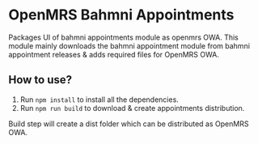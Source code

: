 # OpenMRS Bahmni Appointments

Packages UI of bahmni appointments module as openmrs OWA. This module mainly downloads the bahmni appointment module from bahmni appointment releases & adds required files for OpenMRS OWA.

## How to use?

1. Run `npm install` to install all the dependencies.
2. Run `npm run build` to download & create appointments distribution.

Build step will create a dist folder which can be distributed as OpenMRS OWA.
